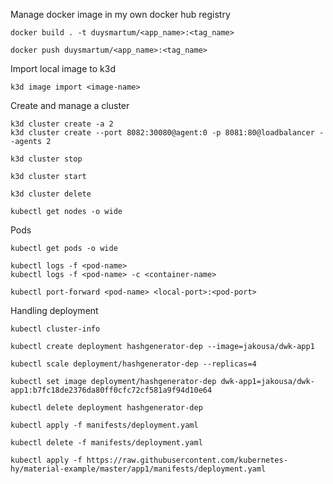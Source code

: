 Manage docker image in my own docker hub registry

```
docker build . -t duysmartum/<app_name>:<tag_name>

docker push duysmartum/<app_name>:<tag_name>

```

Import local image to k3d

```
k3d image import <image-name>
```

Create and manage a cluster

```
k3d cluster create -a 2
k3d cluster create --port 8082:30080@agent:0 -p 8081:80@loadbalancer --agents 2

k3d cluster stop

k3d cluster start

k3d cluster delete

kubectl get nodes -o wide
```

Pods

```
kubectl get pods -o wide

kubectl logs -f <pod-name>
kubectl logs -f <pod-name> -c <container-name>

kubectl port-forward <pod-name> <local-port>:<pod-port>
```

Handling deployment

```
kubectl cluster-info

kubectl create deployment hashgenerator-dep --image=jakousa/dwk-app1

kubectl scale deployment/hashgenerator-dep --replicas=4

kubectl set image deployment/hashgenerator-dep dwk-app1=jakousa/dwk-app1:b7fc18de2376da80ff0cfc72cf581a9f94d10e64

kubectl delete deployment hashgenerator-dep

kubectl apply -f manifests/deployment.yaml

kubectl delete -f manifests/deployment.yaml

kubectl apply -f https://raw.githubusercontent.com/kubernetes-hy/material-example/master/app1/manifests/deployment.yaml
```
